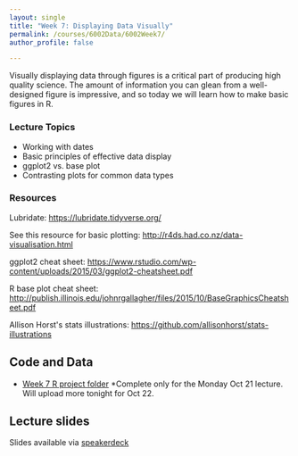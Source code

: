 ```yaml
---
layout: single
title: "Week 7: Displaying Data Visually"
permalink: /courses/6002Data/6002Week7/
author_profile: false

---
```


Visually displaying data through figures is a critical part of producing high quality science. The amount of information you can glean from a well-designed figure is impressive, and so today we will learn how to make basic figures in R.

### Lecture Topics
* Working with dates
* Basic principles of effective data display
* ggplot2 vs. base plot
* Contrasting plots for common data types

### Resources

Lubridate: https://lubridate.tidyverse.org/

See this resource for basic plotting: http://r4ds.had.co.nz/data-visualisation.html

ggplot2 cheat sheet: https://www.rstudio.com/wp-content/uploads/2015/03/ggplot2-cheatsheet.pdf

R base plot cheat sheet: http://publish.illinois.edu/johnrgallagher/files/2015/10/BaseGraphicsCheatsheet.pdf

Allison Horst's stats illustrations: https://github.com/allisonhorst/stats-illustrations

## Code and Data

* [Week 7 R project folder](/assets/images/FISH6002_Week7.zip) *Complete only for the Monday Oct 21 lecture. Will upload more tonight for Oct 22.

## Lecture slides

<script async class="speakerdeck-embed" data-id="ee510a9b67e449d89f01ceed7ac20395" data-ratio="1.77777777777778" src="//speakerdeck.com/assets/embed.js"></script>

Slides available via [speakerdeck](https://speakerdeck.com/pandalusplatyceros/fish-6002-week-7-displaying-data-visually-1)
